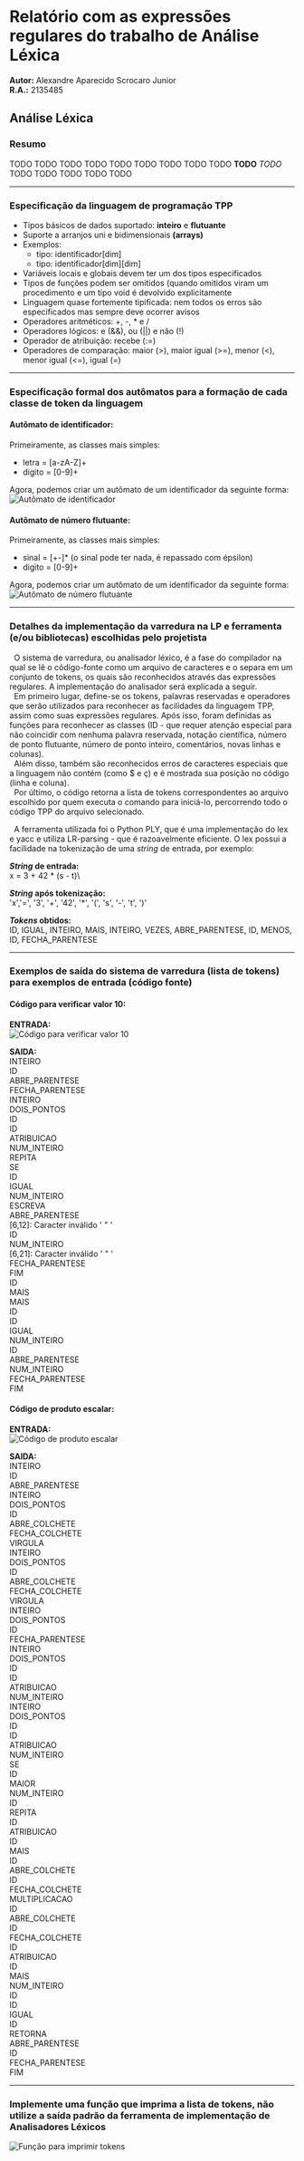 # Relatório com as expressões regulares do trabalho de Análise Léxica

**Autor:** Alexandre Aparecido Scrocaro Junior \
**R.A.:** 2135485

## Análise Léxica

### Resumo

TODO
TODO
TODO
TODO
TODO
TODO
TODO
TODO
TODO
**TODO**
_TODO_
TODO
TODO
TODO
TODO
TODO

---

### Especificação da linguagem de programação TPP

- Tipos básicos de dados suportado: **inteiro** e **flutuante**
- Suporte a arranjos uni e bidimensionais **(arrays)**
- Exemplos:
  - tipo: identificador[dim]
  - tipo: identificador[dim][dim]
- Variáveis locais e globais devem ter um dos tipos especificados
- Tipos de funções podem ser omitidos (quando omitidos viram um procedimento e um tipo void é devolvido explicitamente
- Linguagem quase fortemente tipificada: nem todos os erros são especificados mas sempre deve ocorrer avisos
- Operadores aritméticos: +, -, \* e /
- Operadores lógicos: e (&&), ou (||) e não (!)
- Operador de atribuição: recebe (:=)
- Operadores de comparação: maior (>), maior igual (>=), menor (<), menor igual (<=), igual (=)

---

### Especificação formal dos autômatos para a formação de cada classe de token da linguagem

#### Autômato de identificador:

Primeiramente, as classes mais simples:

- letra = [a-zA-Z]+
- digito = [0-9]+

Agora, podemos criar um autômato de um identificador da seguinte forma:\
![Autômato de identificador](https://user-images.githubusercontent.com/37521313/186780863-d8b8cd95-7605-4dfd-b328-0e45021ce625.png)

#### Autômato de número flutuante:

Primeiramente, as classes mais simples:

- sinal = [+-]\* (o sinal pode ter nada, é repassado com épsilon)
- digito = [0-9]+

Agora, podemos criar um autômato de um identificador da seguinte forma:\
![Autômato de número flutuante](https://user-images.githubusercontent.com/37521313/186780932-0bde9c74-76a7-405e-9bc2-4e0e75414622.png)

---

### Detalhes da implementação da varredura na LP e ferramenta (e/ou bibliotecas) escolhidas pelo projetista

&nbsp;&nbsp;O sistema de varredura, ou analisador léxico, é a fase do compilador na qual se lê o código-fonte como um arquivo de caracteres e o separa em um conjunto de tokens, os quais são reconhecidos através das expressões regulares. A implementação do analisador será explicada a seguir.\
&nbsp;&nbsp;Em primeiro lugar, define-se os tokens, palavras reservadas e operadores que serão utilizados para reconhecer as facilidades da linguagem TPP, assim como suas expressões regulares. Após isso, foram definidas as funções para reconhecer as classes (ID - que requer atenção especial para não coincidir com nenhuma palavra reservada, notação científica, número de ponto flutuante, número de ponto inteiro, comentários, novas linhas e colunas).\
&nbsp;&nbsp;Além disso, também são reconhecidos erros de caracteres especiais que a linguagem não contém (como $ e ç) e é mostrada sua posição no código (linha e coluna).\
&nbsp;&nbsp;Por último, o código retorna a lista de tokens correspondentes ao arquivo escolhido por quem executa o comando para iniciá-lo, percorrendo todo o código TPP do arquivo selecionado.

&nbsp;&nbsp;A ferramenta utilizada foi o Python PLY, que é uma implementação do lex e yacc e utiliza LR-parsing - que é razoavelmente eficiente. O lex possui a facilidade na tokenização de uma _string_ de entrada, por exemplo:

**_String_ de entrada:**\
x = 3 + 42 \* (s - t)\

**_String_ após tokenização:**\
'x','=', '3', '+', '42', '\*', '(', 's', '-', 't', ')'

**_Tokens_ obtidos:**\
ID, IGUAL, INTEIRO, MAIS, INTEIRO, VEZES, ABRE_PARENTESE, ID, MENOS, ID, FECHA_PARENTESE

---

### Exemplos de saída do sistema de varredura (lista de tokens) para exemplos de entrada (código fonte)

#### Código para verificar valor 10:

**ENTRADA:**\
![Código para verificar valor 10](https://user-images.githubusercontent.com/37521313/186780341-c66544d5-b647-4b46-8987-1cc0538629b6.png)

**SAIDA:**\
INTEIRO\
ID\
ABRE_PARENTESE\
FECHA_PARENTESE\
INTEIRO\
DOIS_PONTOS\
ID\
ID\
ATRIBUICAO\
NUM_INTEIRO\
REPITA\
SE\
ID\
IGUAL\
NUM_INTEIRO\
ESCREVA\
ABRE_PARENTESE\
[6,12]: Caracter inválido ' " '\
ID\
NUM_INTEIRO\
[6,21]: Caracter inválido ' " '\
FECHA_PARENTESE\
FIM\
ID\
MAIS\
MAIS\
ID\
ID\
IGUAL\
NUM_INTEIRO\
ID\
ABRE_PARENTESE\
NUM_INTEIRO\
FECHA_PARENTESE\
FIM

#### Código de produto escalar:

**ENTRADA:**\
![Código de produto escalar](https://user-images.githubusercontent.com/37521313/186780450-6a1dd80e-e55e-4f00-9a01-4ffc39e74116.png)

**SAIDA:**\
INTEIRO\
ID\
ABRE_PARENTESE\
INTEIRO\
DOIS_PONTOS\
ID\
ABRE_COLCHETE\
FECHA_COLCHETE\
VIRGULA\
INTEIRO\
DOIS_PONTOS\
ID\
ABRE_COLCHETE\
FECHA_COLCHETE\
VIRGULA\
INTEIRO\
DOIS_PONTOS\
ID\
FECHA_PARENTESE\
INTEIRO\
DOIS_PONTOS\
ID\
ID\
ATRIBUICAO\
NUM_INTEIRO\
INTEIRO\
DOIS_PONTOS\
ID\
ID\
ATRIBUICAO\
NUM_INTEIRO\
SE\
ID\
MAIOR\
NUM_INTEIRO\
ID\
REPITA\
ID\
ATRIBUICAO\
ID\
MAIS\
ID\
ABRE_COLCHETE\
ID\
FECHA_COLCHETE\
MULTIPLICACAO\
ID\
ABRE_COLCHETE\
ID\
FECHA_COLCHETE\
ID\
ATRIBUICAO\
ID\
MAIS\
NUM_INTEIRO\
ID\
ID\
IGUAL\
ID\
RETORNA\
ABRE_PARENTESE\
ID\
FECHA_PARENTESE\
FIM

---

### Implemente uma função que imprima a lista de tokens, não utilize a saída padrão da ferramenta de implementação de Analisadores Léxicos

![Função para imprimir tokens](https://user-images.githubusercontent.com/37521313/186780246-ccf764e7-cc6e-4012-8d51-273d82de167c.png)
